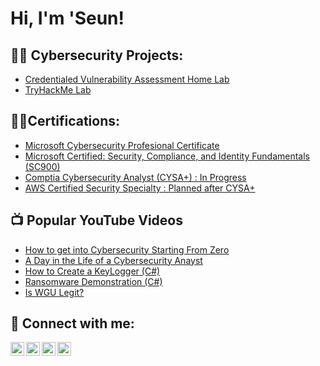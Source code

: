 <h1>Hi, I'm 'Seun! </h1>

<h2>👨‍💻 Cybersecurity Projects:</h2>

  - [Credentialed Vulnerability Assessment Home Lab](https://github.com/Oluwaseun-Joseph/Credentialed-Vulnerability-Assessment-Lab/tree/main)
  - [TryHackMe Lab](https://github.com/Oluwaseun-Joseph/Credentialed-Vulnerability-Assessment-Lab/tree/main)
<h2>👨‍💻Certifications:</h2>

- [Microsoft Cybersecurity Profesional Certificate](https://www.youtube.com/watch?v=a83ASGn_V_s)
- [Microsoft Certified: Security, Compliance, and Identity Fundamentals (SC900)](https://www.youtube.com/watch?v=uHy3oM7NnoU)
- [Comptia Cybersecurity Analyst (CYSA+) : In Progress](https://www.youtube.com/watch?v=N-L9hklSlNk)
- [AWS Certified Security Specialty : Planned after CYSA+ ](https://www.youtube.com/watch?v=OfvdQeh79s0)

<h2>📺 Popular YouTube Videos</h2>

- [How to get into Cybersecurity Starting From Zero](https://www.youtube.com/watch?v=a83ASGn_V_s)
- [A Day in the Life of a Cybersecurity Anayst](https://www.youtube.com/watch?v=uHy3oM7NnoU)
- [How to Create a KeyLogger (C#)](https://www.youtube.com/watch?v=N-L9hklSlNk)
- [Ransomware Demonstration (C#)](https://www.youtube.com/watch?v=OfvdQeh79s0)
- [Is WGU Legit?](https://www.youtube.com/watch?v=E2MwRWxDBkA)

<h2> 🤳 Connect with me:</h2>

[<img align="left" alt="JoshMadakor | YouTube" width="22px" src="https://cdn.jsdelivr.net/npm/simple-icons@v3/icons/youtube.svg" />][youtube]
[<img align="left" alt="JoshMadakor | Twitter" width="22px" src="https://cdn.jsdelivr.net/npm/simple-icons@v3/icons/twitter.svg" />][twitter]
[<img align="left" alt="JoshMadakor | LinkedIn" width="22px" src="https://cdn.jsdelivr.net/npm/simple-icons@v3/icons/linkedin.svg" />][linkedin]
[<img align="left" alt="JoshMadakor | Instagram" width="22px" src="https://cdn.jsdelivr.net/npm/simple-icons@v3/icons/instagram.svg" />][instagram]

[twitter]: https://twitter.com/joshmadakor
[youtube]: https://www.youtube.com/c/joshmadakor
[instagram]: https://www.instagram.com/joshmadakor/
[linkedin]: https://linkedin.com/in/joshmadakor

<!--
**joshmadakor1/joshmadakor1** is a ✨ _special_ ✨ repository because its `README.md` (this file) appears on your GitHub profile.

Here are some ideas to get you started:

- 🔭 I’m currently working on ...
- 🌱 I’m currently learning ...
- 👯 I’m looking to collaborate on ...
- 🤔 I’m looking for help with ...
- 💬 Ask me about ...
- 📫 How to reach me: ...
- 😄 Pronouns: ...
- ⚡ Fun fact: ...
-->
